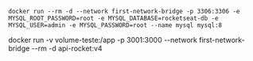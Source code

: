 `docker run --rm -d --network first-network-bridge -p 3306:3306 -e MYSQL_ROOT_PASSWORD=root -e MYSQL_DATABASE=rocketseat-db -e MYSQL_USER=admin -e MYSQL_PASSWORD=root --name mysql mysql:8`

docker run -v volume-teste:/app -p 3001:3000 --network first-network-bridge --rm -d api-rocket:v4